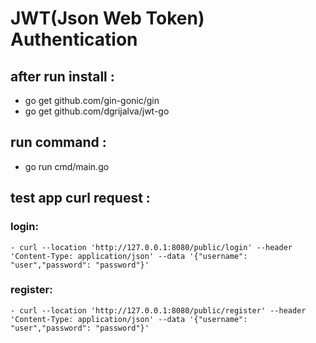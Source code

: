 
# JWT(Json Web Token) Authentication 

## after run install :

- go get github.com/gin-gonic/gin
- go get github.com/dgrijalva/jwt-go


## run command : 

- go run cmd/main.go

## test app curl request : 
### login:
    - curl --location 'http://127.0.0.1:8080/public/login' --header 'Content-Type: application/json' --data '{"username": "user","password": "password"}'
### register: 
    - curl --location 'http://127.0.0.1:8080/public/register' --header 'Content-Type: application/json' --data '{"username": "user","password": "password"}'